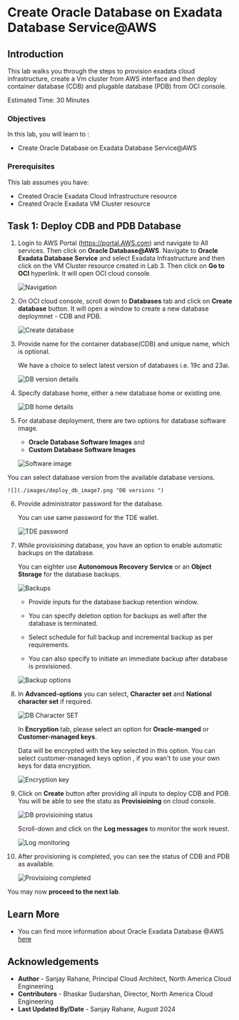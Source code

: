 # Create Oracle Database on Exadata Database Service@AWS

## Introduction

This lab walks you through the steps to provision exadata cloud infrastructure, create a Vm cluster from AWS interface and then deploy container database (CDB) and plugable database (PDB) from OCI console. 


Estimated Time:  30 Minutes


### Objectives
In this lab, you will learn to :
* Create Oracle Database on Exadata Database Service@AWS

### Prerequisites  

This lab assumes you have:
- Created Oracle Exadata Cloud Infrastructure resource
- Created Oracle Exadata VM Cluster resource


##  Task 1: Deploy CDB and PDB Database
1. Login to AWS Portal (https://portal.AWS.com) and navigate to All services. Then click on **Oracle Database@AWS**.
    Navigate to **Oracle Exadata Database Service** and select Exadata Infrastructure and then click on the VM Cluster resource created in Lab 3.
    Then click on **Go to OCI** hyperlink. 
    It will open OCI cloud console.

    ![](./images/deploy_db_image1.png " Navigation")

2. On OCI cloud console, scroll down to **Databases** tab and click on **Create database** button.
    It will open a window to create a new database deploymnet - CDB and PDB.

    ![](./images/deploy_db_image2.png " Create database")

3. Provide name for the container database(CDB) and unique name, which is optional. 

    We have a choice to select latest version of databases i.e. 19c and 23ai.

    ![](./images/deploy_db_image3.png "DB version details")

4. Specify database home, either a new database home or existing one. 

    ![](./images/deploy_db_image5.png " DB home details")
  
5. For database deployment, there are two options for database software image.

    * **Oracle Database Software Images** and
    * **Custom Database Software Images**

    ![](./images/deploy_db_image6.png " Software image")

  You can select database version from the available database versions.

    
    ![](./images/deploy_db_image7.png "DB versions ")

6. Provide administrator password for the database. 

    You can use same password for the TDE wallet.
    
    ![](./images/deploy_db_image8.png "TDE password ")

7. While provisioining database, you have an option to enable automatic backups on the database.  

    You can eighter use **Autonomous Recovery Service** or an **Object Storage** for the database backups.


    ![](./images/deploy_db_image9.png " Backups")

    * Provide inputs for the database backup retention window. 
    
    * You can specify deletion option for backups as well after the database is terminated. 

    * Select schedule for full backup and incremental backup as per requirements. 

    * You can also specify to initiate an immediate backup after database is provisioned. 


    ![](./images/deploy_db_image10.png " Backup options")

8. In **Advanced-options** you can select, **Character set** and **National character set** if required. 

    ![](./images/deploy_db_image11.png "DB Character SET ")

    In **Encryption** tab, please select an option for **Oracle-manged** or **Customer-managed keys**.

    Data will be encrypted with the key selected in this option. You can select customer-managed keys option , if you wan't to use your own keys for data encryption.


    ![](./images/deploy_db_image12.png " Encryption key")

9. Click on **Create** button after providing all inputs to deploy CDB and PDB. 
    You will be able to see the statu as **Provisioining** on cloud console. 

    ![](./images/deploy_db_image13.png "DB provisioining status ")

    Scroll-down and click on the **Log messages** to monitor the work reuest. 

    ![](./images/deploy_db_image14.png "Log monitoring ")

10. After provisioning is completed, you can see the status of CDB and PDB as available. 


    ![](./images/deploy_db_image15.png "Provisioing completed ")


You may now **proceed to the next lab**.

## Learn More
- You can find more information about Oracle Exadata Database @AWS [here](https://docs.oracle.com/en-us/iaas/Content/multicloud/oaa.htm)



## Acknowledgements
* **Author** - Sanjay Rahane, Principal Cloud Architect, North America Cloud Engineering
* **Contributors** -  Bhaskar Sudarshan, Director, North America Cloud Engineering
* **Last Updated By/Date** - Sanjay Rahane, August 2024